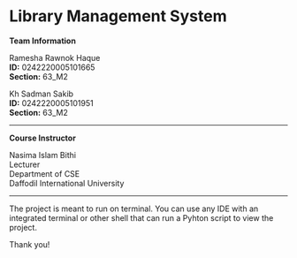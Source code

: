 # Library Management System

**Team Information**

Ramesha Rawnok Haque  
**ID:** 0242220005101665  
**Section:** 63_M2  

Kh Sadman Sakib  
**ID:** 0242220005101951  
**Section:** 63_M2   

---

**Course Instructor**

Nasima Islam Bithi  
Lecturer  
Department of CSE  
Daffodil International University  

---

The project is meant to run on terminal. You can use any IDE with an integrated terminal or other shell that can run a Pyhton script to view the project.

Thank you!

